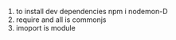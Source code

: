 1. to install dev dependencies npm i nodemon-D
2. require and all is commonjs 
3. imoport is module 
